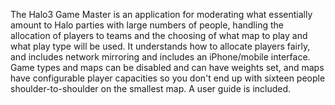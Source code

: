 The Halo3 Game Master is an application for moderating what essentially amount to Halo parties with large numbers of people, handling the allocation of players to teams and the choosing of what map to play and what play type will be used.  It understands how to allocate players fairly, and includes network mirroring and includes an iPhone/mobile interface.  Game types and maps can be disabled and can have weights set, and maps have configurable player capacities so you don't end up with sixteen people shoulder-to-shoulder on the smallest map.  A user guide is included.